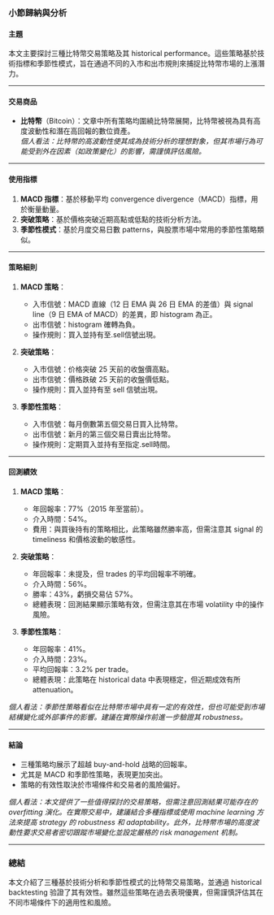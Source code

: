 ### 小節歸納與分析

#### 主題
本文主要探討三種比特幣交易策略及其 historical performance。這些策略基於技術指標和季節性模式，旨在通過不同的入市和出市規則來捕捉比特幣市場的上漲潛力。

---

#### 交易商品
- **比特幣**（Bitcoin）：文章中所有策略均圍繞比特幣展開，比特幣被視為具有高度波動性和潛在高回報的數位資產。  
*個人看法：比特幣的高波動性使其成為技術分析的理想對象，但其市場行為可能受到外在因素（如政策變化）的影響，需謹慎評估風險。*

---

#### 使用指標
1. **MACD 指標**：基於移動平均 convergence divergence（MACD）指標，用於衡量動量。
2. **突破策略**：基於價格突破近期高點或低點的技術分析方法。
3. **季節性模式**：基於月度交易日數 patterns，與股票市場中常用的季節性策略類似。

---

#### 策略細則
1. **MACD 策略**：
   - 入市信號：MACD 直線（12 日 EMA 與 26 日 EMA 的差值）與 signal line（9 日 EMA of MACD）的差異，即 histogram 為正。
   - 出市信號：histogram 確轉為負。
   - 操作規則：買入並持有至.sell信號出現。

2. **突破策略**：
   - 入市信號：价格突破 25 天前的收盤價高點。
   - 出市信號：價格跌破 25 天前的收盤價低點。
   - 操作規則：買入並持有至 sell 信號出現。

3. **季節性策略**：
   - 入市信號：每月倒數第五個交易日買入比特幣。
   - 出市信號：新月的第三個交易日賣出比特幣。
   - 操作規則：定期買入並持有至指定.sell時間。

---

#### 回測績效
1. **MACD 策略**：
   - 年回報率：77%（2015 年至當前）。
   - 介入時間：54%。
   - 費用：與買後持有的策略相比，此策略雖然勝率高，但需注意其 signal 的 timeliness 和價格波動的敏感性。

2. **突破策略**：
   - 年回報率：未提及，但 trades 的平均回報率不明確。
   - 介入時間：56%。
   - 勝率：43%，虧損交易佔 57%。
   - 總體表現：回測結果顯示策略有效，但需注意其在市場 volatility 中的操作風險。

3. **季節性策略**：
   - 年回報率：41%。
   - 介入時間：23%。
   - 平均回報率：3.2% per trade。
   - 總體表現：此策略在 historical data 中表現穩定，但近期成效有所 attenuation。

*個人看法：季節性策略看似在比特幣市場中具有一定的有效性，但也可能受到市場結構變化或外部事件的影響。建議在實際操作前進一步驗證其 robustness。*

---

#### 結論
- 三種策略均展示了超越 buy-and-hold 战略的回報率。
- 尤其是 MACD 和季節性策略，表現更加突出。
- 策略的有效性取決於市場條件和交易者的風險偏好。

*個人看法：本文提供了一些值得探討的交易策略，但需注意回測結果可能存在的 overfitting 演化。在實際交易中，建議結合多種指標或使用 machine learning 方法來提高 strategy 的 robustness 和 adaptability。此外，比特幣市場的高度波動性要求交易者密切跟蹤市場變化並設定嚴格的 risk management 机制。*

---

### 總結
本文介紹了三種基於技術分析和季節性模式的比特幣交易策略，並通過 historical backtesting 验證了其有效性。雖然這些策略在過去表現優異，但需謹慎評估其在不同市場條件下的適用性和風險。
